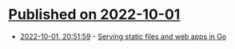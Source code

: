 # [Published on 2022-10-01](index.md)

* [2022-10-01, 20:51:59](https://lobste.rs/s/sbdikz/serving_static_files_web_apps_go) - [Serving static files and web apps in Go](https://eli.thegreenplace.net/2022/serving-static-files-and-web-apps-in-go/)
